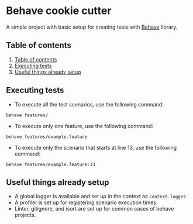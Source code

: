 # Behave cookie cutter

A simple project with basic setup for creating tests with
[Behave](https://behave.readthedocs.io/en/stable/) library.

## Table of contents

1. [Table of contents](#table-of-contents)
1. [Executing tests](#executing-tests)
1. [Useful things already setup](#useful-things-already-setup)

## Executing tests

- To execute all the test scenarios, use the following command:
```shell
behave features/
```

- To execute only one feature, use the following command:
```shell
behave features/example.feature
```

- To execute only the scenario that starts at line 13, use the following command:
```shell
behave features/example.feature:13
```

## Useful things already setup

- A global logger is available and set up in the context as `context.logger`.
- A profiler is set up for registering scenario execution times.
- Linter, gitignore, and isort are set up for common cases of behave projects.
